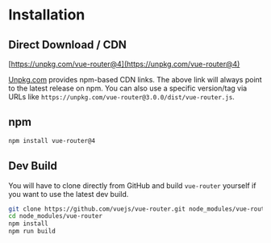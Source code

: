 # Installation

## Direct Download / CDN

[https://unpkg.com/vue-router@4](https://unpkg.com/vue-router@4)

<!--email_off-->

[Unpkg.com](https://unpkg.com) provides npm-based CDN links. The above link will always point to the latest release on npm. You can also use a specific version/tag via URLs like `https://unpkg.com/vue-router@3.0.0/dist/vue-router.js`.

<!--/email_off-->

## npm

```bash
npm install vue-router@4
```

## Dev Build

You will have to clone directly from GitHub and build `vue-router` yourself if
you want to use the latest dev build.

```bash
git clone https://github.com/vuejs/vue-router.git node_modules/vue-router
cd node_modules/vue-router
npm install
npm run build
```
